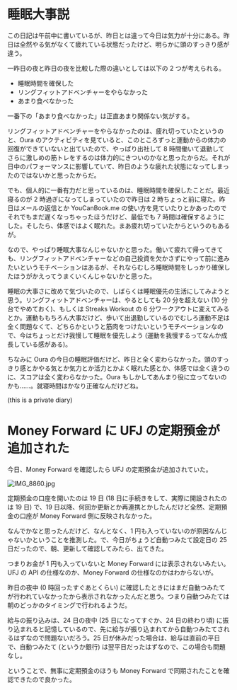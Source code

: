 # 睡眠大事説
この日記は午前中に書いているが、昨日とは違って今日は気力が十分にある。昨日は全然やる気がなくて疲れている状態だったけど、明らかに頭のすっきり感が違う。

一昨日の夜と昨日の夜を比較した際の違いとしては以下の 2 つが考えられる。

* 睡眠時間を確保した
* リングフィットアドベンチャーをやらなかった
* あまり食べなかった

一番下の「あまり食べなかった」は正直あまり関係ない気がする。

リングフィットアドベンチャーをやらなかったのは、疲れ切っていたというのと、Oura のアクティビティを見ていると、このところずっと運動からの体力の回復ができていないと出ていたので、やっぱり出社して 8 時間働いて退勤してさらに激しめの筋トレをするのは体力的にきついのかなと思ったからだ。それが日中のパフォーマンスに影響していて、昨日のような疲れた状態になってしまったのではないかと思ったからだ。

でも、個人的に一番有力だと思っているのは、睡眠時間を確保したことだ。最近寝るのが 2 時過ぎになってしまっていたので昨日は 2 時ちょっと前に寝た。昨日はメールの返信とか YouCanBook.me の使い方を見ていたりとかあったのでそれでもまだ遅くなっちゃったほうだけど、最低でも 7 時間は確保するようにした。そしたら、体感ではよく眠れた。まあ疲れ切っていたからというのもあるが。

なので、やっぱり睡眠大事なんじゃないかと思った。働いて疲れて帰ってきても、リングフィットアドベンチャーなどの自己投資を欠かさずにやって前に進みたいというモチベーションはあるが、それならむしろ睡眠時間をしっかり確保したほうがかえってうまくいくんじゃないかと思った。

睡眠の大事さに改めて気づいたので、しばらくは睡眠優先の生活にしてみようと思う。リングフィットアドベンチャーは、やるとしても 20 分を超えない (10 分台でやめておく)、もしくは Streaks Workout の 6 分ワークアウトに変えてみるとか。運動ももちろん大事だけど、歩いて出退勤しているのでむしろ運動不足は全く問題なくて、どちらかというと筋肉をつけたいというモチベーションなので、今はちょっとだけ我慢して睡眠を優先しよう (運動を我慢するってなんか成長している感がある)。

ちなみに Oura の今日の睡眠評価だけど、昨日と全く変わらなかった。頭のすっきり感とかやる気とか気力とか活力とかよく眠れた感とか、体感では全く違うのに、スコアは全く変わらなかった。Oura もしかしてあんまり役に立ってないのかも......。就寝時間はかなり正確なんだけどね。

 (this is a private diary) 

# Money Forward に UFJ の定期預金が追加された
今日、Money Forward を確認したら UFJ の定期預金が追加されていた。

![IMG_8860.jpg](https://diary.noraworld.media/images/2021/2/535a1ffd1efc6fc32e82f828d9eb6317baae45521944e0872d4fd06faf9e8a68.jpg)

定期預金の口座を開いたのは 19 日 (18 日に手続きをして、実際に開設されたのは 19 日) で、19 日以降、何回か更新とか再連携とかしたんだけど全然、定期預金の口座が Money Forward 側に反映されなかった。

なんでかなと思ったんだけど、なんとなく、1 円も入っていないのが原因なんじゃないかということを推測した。で、今日がちょうど自動つみたて設定日の 25 日だったので、朝、更新して確認してみたら、出てきた。

つまりお金が 1 円も入っていないと Money Forward には表示されないみたい。UFJ の API の仕様なのか、Money Forward の仕様なのかはわからないが。

昨日の夜中 (0 時回ったすぐあとくらい) に確認したときにはまだ自動つみたてが行われていなかったから表示されなかったんだと思う。つまり自動つみたては朝のどっかのタイミングで行われるようだ。

給与の振り込みは、24 日の夜中 (25 日になってすぐか、24 日の終わり頃) に振り込まれると記憶しているので、先に給与が振り込まれてから自動つみたてされるはずなので問題ないだろう。25 日が休みだった場合は、給与は直前の平日で、自動つみたて (というか銀行) は翌平日だったはずなので、この場合も問題なし。

ということで、無事に定期預金のほうも Money Forward で同期されたことを確認できたので良かった。
